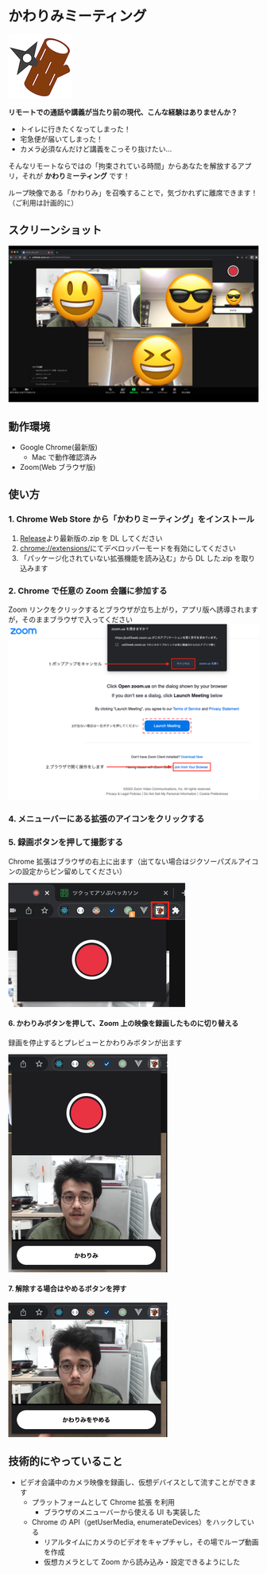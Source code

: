# かわりみミーティング

![拡張のアイコンと録画ボタン](./src/icon.png)

**リモートでの通話や講義が当たり前の現代、こんな経験はありませんか？**

- トイレに行きたくなってしまった！
- 宅急便が届いてしまった！
- カメラ必須なんだけど講義をこっそり抜けたい...

そんなリモートならではの「拘束されている時間」からあなたを解放するアプリ，それが **かわりミーティング** です！

ループ映像である「かわりみ」を召喚することで，気づかれずに離席できます！（ご利用は計画的に）

## スクリーンショット

![スクリーンショット](./docs/img/screen_shot.png)

## 動作環境

- Google Chrome(最新版)
  - Mac で動作確認済み
- Zoom(Web ブラウザ版)

## 使い方

### 1. Chrome Web Store から「かわりミーティング」をインストール

1. [Release](https://github.com/MLOA/tsukuaso/releases)より最新版の.zip を DL してください
2. [chrome://extensions/](chrome://extensions/)にてデベロッパーモードを有効にしてください
3. 「パッケージ化されていない拡張機能を読み込む」から DL した.zip を取り込みます

### 2. Chrome で任意の Zoom 会議に参加する

Zoom リンクをクリックするとブラウザが立ち上がり，アプリ版へ誘導されますが，そのままブラウザで入ってください
![2でのブラウザでzoomへの入り方](./docs/img//how-to-2.png)

### 4. メニューバーにある拡張のアイコンをクリックする

### 5. 録画ボタンを押して撮影する

Chrome 拡張はブラウザの右上に出ます（出てない場合はジクソーパズルアイコンの設定からピン留めしてください）

![拡張のアイコンと録画ボタン](./docs/img//how-to-5.png)

#### 6. かわりみボタンを押して、Zoom 上の映像を録画したものに切り替える

録画を停止するとプレビューとかわりみボタンが出ます

![プレビューとかわりみボタン](./docs/img//how-to-6.png)

#### 7. 解除する場合はやめるボタンを押す

![やめるボタン](./docs/img//how-to-7.png)

## 技術的にやっていること

- ビデオ会議中のカメラ映像を録画し、仮想デバイスとして流すことができます
  - プラットフォームとして Chrome 拡張 を利用
    - ブラウザのメニューバーから使える UI も実装した
  - Chrome の API（getUserMedia, enumerateDevices）をハックしている
    - リアルタイムにカメラのビデオをキャプチャし，その場でループ動画を作成
    - 仮想カメラとして Zoom から読み込み・設定できるようにした
